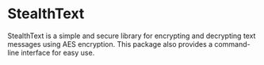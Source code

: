 # StealthText
StealthText is a simple and secure library for encrypting and decrypting text messages using AES encryption. This package also provides a command-line interface for easy use.
